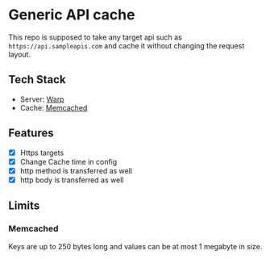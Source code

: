 # Generic API cache

This repo is supposed to take any target api such as `https://api.sampleapis.com`
and cache it without changing the request layout.


## Tech Stack

- Server: [Warp](docs.rs/warp/*)
- Cache: [Memcached](https://en.wikipedia.org/wiki/Memcached)


## Features

- [x] Https targets
- [x] Change Cache time in config
- [x] http method is transferred as well
- [x] http body is transferred as well

## Limits

### Memcached

Keys are up to 250 bytes long and values can be at most 1 megabyte in size.


